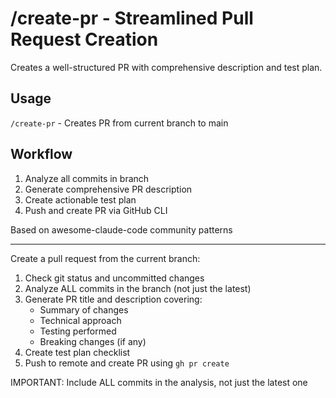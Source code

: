 # /create-pr - Streamlined Pull Request Creation

Creates a well-structured PR with comprehensive description and test plan.

## Usage
`/create-pr` - Creates PR from current branch to main

## Workflow
1. Analyze all commits in branch
2. Generate comprehensive PR description
3. Create actionable test plan
4. Push and create PR via GitHub CLI

Based on awesome-claude-code community patterns

---

Create a pull request from the current branch:

1. Check git status and uncommitted changes
2. Analyze ALL commits in the branch (not just the latest)
3. Generate PR title and description covering:
   - Summary of changes
   - Technical approach
   - Testing performed
   - Breaking changes (if any)
4. Create test plan checklist
5. Push to remote and create PR using `gh pr create`

IMPORTANT: Include ALL commits in the analysis, not just the latest one